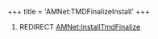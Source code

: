 +++
title = 'AMNet:TMDFinalizeInstall'
+++

1.  REDIRECT
    [AMNet:InstallTmdFinalize](AMNet:InstallTmdFinalize "wikilink")